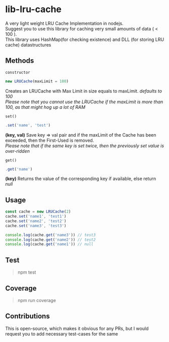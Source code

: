 # lib-lru-cache
A very light weight LRU Cache Implementation in nodejs.  
Suggest you to use this library for caching very small amounts of data ( < 100 ).  
This library uses HashMap(for checking existence) and DLL (for storing LRU cache) datastructures

## Methods

`constructor`  
```js
new LRUCache(maxLimit = 100)
```
Creates an LRUCache with Max Limit in size equals to maxLimit. *defaults to 100*  
*Please note that you cannot use the LRUCache if the maxLimit is more than 100, as that might hog up a lot of RAM*

`set()`
```js
.set('name', 'test')
```
**(key, val)** Save key => val pair and if the maxLimit of the Cache has been exceeded, then the First-Used is removed.  
*Please note that if the same key is set twice, then the previously set value is over-ridden*

`get()`
```js
.get('name')
```
**(key)** Returns the value of the corresponding key if available, else return *null*

## Usage 

```javascript
const cache = new LRUCache(2)
cache.set('name1', 'test1')
cache.set('name2', 'test2')
cache.set('name3', 'test3')

console.log(cache.get('name3')) // test3
console.log(cache.get('name2')) // test2
console.log(cache.get('name1')) // null
```

## Test
> npm test

## Coverage
> npm run coverage

## Contributions
This is open-source, which makes it obvious for any PRs, but I would request you to add necessary test-cases for the same 